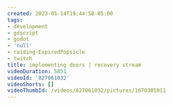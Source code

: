 ```yaml
---
created: 2023-05-14T19:44:50-05:00
tags:
- development
- gdscript
- godot
- 'null'
- raiding-ExpiredPopsicle
- twitch
title: implementing doors | recovery stream
videoDuration: 5851
videoId: '827061032'
videoShorts: []
videoThumbId: /videos/827061032/pictures/1670305911
---
```

